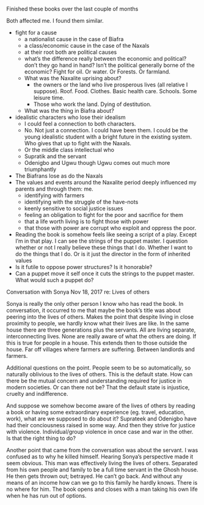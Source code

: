 

Finished these books over the last couple of months

Both affected me. I found them similar.

- fight for a cause
  - a nationalist cause in the case of Biafra
  - a class/economic cause in the case of the Naxals
  - at their root both are political causes
  - what’s the difference really between the economic and political? don’t they go hand in hand? Isn’t the political generally borne of the economic? Fight for oil. Or water. Or Forests. Or farmland.
  - What was the Naxalite uprising about?
      - the owners or the land who live prosperous lives (all relative I suppose). Roof. Food. Clothes. Basic health care. Schools. Some leisure time.
      - Those who work the land. Dying of destitution.
  - What was the thing in Biafra about?
- idealistic characters who lose their idealism
  - I could feel a connection to both characters.
  - No. Not just a connection. I could have been them. I could be the young idealistic student with a bright future in the existing system. Who gives that up to fight with the Naxals.
  - Or the middle class intellectual who
  - Supratik and the servant
  - Odenigbo and Ugwu though Ugwu comes out much more triumphantly
- The Biafrans lose as do the Naxals
- The values and events around the Naxalite period deeply influenced my parents and through them: me.
  - identifying with farmers
  - identifying with the struggle of the have-nots
  - keenly sensitive to social justice issues
  - feeling an obligation to fight for the poor and sacrifice for them
  - that a life worth living is to fight those with power
  - that those with power are corrupt who exploit and oppress the poor.
- Reading the book is somehow feels like seeing a script of a play. Except I’m in that play. I can see the strings of the puppet master. I question whether or not I really believe these things that I do. Whether I want to do the things that I do. Or is it just the director in the form of inherited values
- Is it futile to oppose power structures? Is it honorable?
- Can a puppet move it self once it cuts the strings to the puppet master. What would such a puppet do?


Conversation with Sonya Nov 18, 2017 re: Lives of others

Sonya is really the only other person I know who has read the book.
In conversation, it occurred to me that maybe the book’s title was about peering into the lives of others. Makes the point that despite living in close proximity to people, we hardly know what their lives are like. In the same house there are three generations plus the servants. All are living separate, interconnecting lives. None are really aware of what the others are doing. If this is true for people in a house. This extends then to those outside the house. Far off villages where farmers are suffering. Between landlords and farmers.

Additional questions on the point. People seem to be so automatically, so naturally oblivious to the lives of others. This is the default state. How can there be the mutual concern and understanding required for justice in modern societies. Or can there not be? That the default state is injustice, cruelty and indifference.

And suppose we somehow become aware of the lives of others by reading a book or having some extraordinary experience (eg. travel, education, work), what are we supposed to do about it? Suprateek and Odenigbo have had their conciousness raised in some way. And then they strive for justice with violence. Individual/group violence in once case and war in the other. Is that the right thing to do?

Another point that came from the conversation was about the servant. I was confused as to why he killed himself. Hearing Sonya’s perspective made it seem obvious. This man was effectively living the lives of others. Separated from his own people and family to be a full time servant in the Ghosh house. He then gets thrown out; betrayed. He can’t go back. And without any means of an income how can we go to this family he hardly knows. There is no where for him. The book opens and closes with a man taking his own life when he has run out of options.
